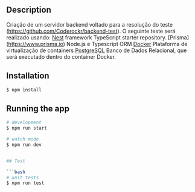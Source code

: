 
## Description

Criação de um servidor backend voltado para a resolução do teste (https://github.com/Coderockr/backend-test).
O seguinte teste será realizado usando:
[Nest](https://github.com/nestjs/nest) framework TypeScript starter repository.
[Prisma] (https://www.prisma.io) Node.js e Typescript ORM
[Docker](https://www.docker.com) Plataforma de virtualização de containers
[PostgreSQL](https://www.postgresql.org) Banco de Dados Relacional, que será executado dentro do container Docker.

## Installation

```bash
$ npm install
```

## Running the app

```bash
# development
$ npm run start

# watch mode
$ npm run dev


## Test

```bash
# unit tests
$ npm run test


